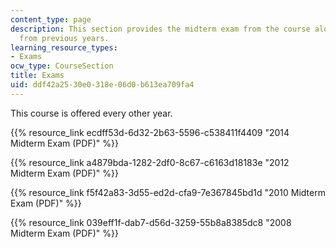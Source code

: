 ```yaml
---
content_type: page
description: This section provides the midterm exam from the course along with exams
  from previous years.
learning_resource_types:
- Exams
ocw_type: CourseSection
title: Exams
uid: ddf42a25-30e0-318e-06d0-b613ea709fa4
---
```


This course is offered every other year.

{{% resource_link ecdff53d-6d32-2b63-5596-c538411f4409 "2014 Midterm Exam (PDF)" %}}

{{% resource_link a4879bda-1282-2df0-8c67-c6163d18183e "2012 Midterm Exam (PDF)" %}}

{{% resource_link f5f42a83-3d55-ed2d-cfa9-7e367845bd1d "2010 Midterm Exam (PDF)" %}}

{{% resource_link 039eff1f-dab7-d56d-3259-55b8a8385dc8 "2008 Midterm Exam (PDF)" %}}